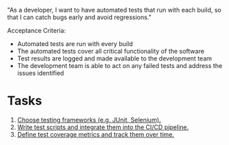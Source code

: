 "As a developer, I want to have automated tests that run with each build, so that I can catch bugs early and avoid regressions."

Acceptance Criteria:
* Automated tests are run with every build 
* The automated tests cover all critical functionality of the software 
* Test results are logged and made available to the development team 
* The development team is able to act on any failed tests and address the issues identified

# Tasks
1. [Choose testing frameworks (e.g. JUnit, Selenium).](tasks/task_2.1.1.1.md)
2. [Write test scripts and integrate them into the CI/CD pipeline.](tasks/task_2.1.1.2.md)
3. [Define test coverage metrics and track them over time.](tasks/task_2.1.1.3.md)